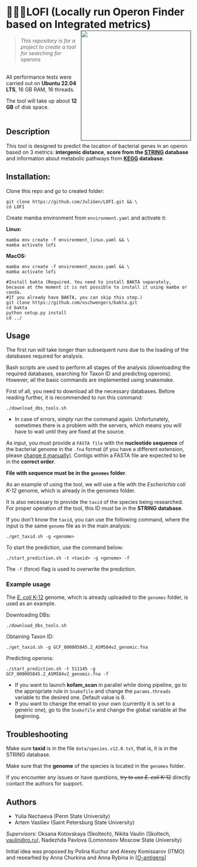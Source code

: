# 👩🏻‍💻LOFI (Locally run Operon Finder based on Integrated metrics)  <a href=""><img src ='https://drive.google.com/uc?export=view&id=1c0OLbJXtGd3ZQvNOSGUGb6lvS2ngdevB' width =300 align="right"></a>
> *This repository is for a project to create a tool for searching for operons*

\
All performance tests were carried out on **Ubuntu 22.04 LTS**, 16 GB RAM, 16 threads.

The tool will take up about **12 GB** of disk space.
<br>
<br>

## Description

This tool is designed to predict the location of bacterial genes in an operon based on 3 metrics: 
**intergenic distance**, **score from the [STRING](https://string-db.org) database** and information about metabolic pathways 
from **[KEGG](https://www.kegg.jp) database**.

## Installation:

Clone this repo and go to created folder: 

```shell
git clone https://github.com/JuliGen/LOFI.git && \
cd LOFI
```

Create mamba environment from `environment.yaml` and activate it:

**Linux:**
```shell
mamba env create -f environment_linux.yaml && \
mamba activate lofi
```
**MacOS:**
```shell
mamba env create -f environment_macos.yaml && \
mamba activate lofi

#Install bakta (Required. You need to install BAKTA separately, because at the moment it is not possible to install it using mamba or conda.
#If you already have BAKTA, you can skip this step.)
git clone https://github.com/oschwengers/bakta.git
cd bakta
python setup.py install
cd ../
```

## Usage

The first run will take longer than subsequent runs due to the loading of the databases required for analysis.

Bash scripts are used to perform all stages of the analysis (downloading the required databases, searching for Taxon ID and predicting operons). However, all the basic commands are implemented using snakemake.

First of all, you need to download all the necessary databases. Before reading further, it is recommended to run this command:

```shell
./download_dbs_tools.sh
```

- In case of errors, simply run the command again. Unfortunately, sometimes there is a problem with the servers, which means you will have to wait until they are fixed at the source.

As input, you must provide a `FASTA file` with the **nucleotide sequence** of the bacterial genome in the `.fna` format (if you have a different extension, please <u>change it manually</u>). Contigs within a FASTA file are expected to be in the **correct order**.

**File with sequence must be in the `genomes` folder**.

As an example of using the tool, we will use a file with the *Escherichia coli K-12* genome, which is already in the genomes folder.

It is also necessary to provide the `taxid` of the species being researched. For proper operation of the tool, this ID must be in the **STRING database**.

If you don't know the `taxid`, you can use the following command, where the input is the same `genome` file as in the main analysis:

```shell
./get_taxid.sh -g <genome>
```

To start the prediction, use the command below:

```shell
./start_prediction.sh -t <taxid> -g <genome> -f
```

The `-f` (force) flag is used to overwrite the prediction.

### Example usage

The [_E. coli_ K-12](https://www.ncbi.nlm.nih.gov/datasets/taxonomy/511145/) genome, which is already uploaded to the `genomes` folder, is used as an example.

Downloading DBs:

```shell
./download_dbs_tools.sh
```

Obtaining Taxon ID:

```shell
./get_taxid.sh -g GCF_000005845.2_ASM584v2_genomic.fna
```

Predicting operons:

```shell
./start_prediction.sh -t 511145 -g GCF_000005845.2_ASM584v2_genomic.fna -f
```

- If you want to launch **kofam_scan** in parallel while doing pipeline, go to the appropriate rule in `Snakefile` and change the `params.threads` variable to the desired one. Default value is 8.
- If you want to change the email to your own (currently it is set to a generic one), go to the `Snakefile` and change the global variable at the beginning.

## Troubleshooting

Make sure **taxid** is in the file `data/species.v12.0.txt`, that is, it is in the STRING database.

Make sure that the **genome** of the species is located in the `genomes` folder.

If you encounter any issues or have questions, ~~try to use _E. coli_ K-12~~ directly contact the authors for support.

## Authors

* Yulia Nechaeva (Perm State University)
* Artem Vasiliev (Saint Petersburg State University)

*Supervisors*: Oksana Kotovskaya (Skoltech), Nikita Vaulin (Skoltech, vaulin@ro.ru), Nadezhda Pavlova (Lomonosov Moscow State University)

Initial idea was proposed by Polina Kuchur and Alexey Komissarov (ITMO) and researhed by Anna Churkina and Anna Rybina in [[O-antigens](https://github.com/rybinaanya/O-antigens)]
